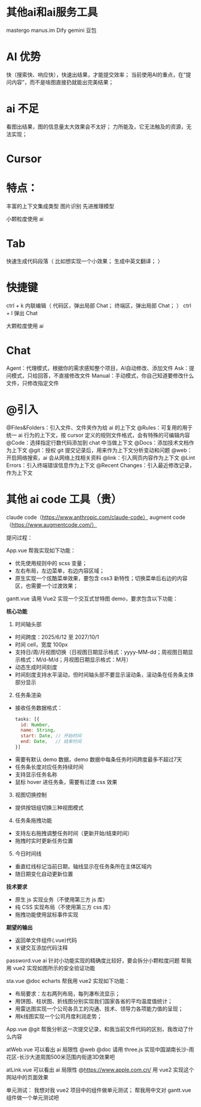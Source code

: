 # 其他ai和ai服务工具
mastergo
manus.im
Dify
gemini
豆包

# AI 优势
  快（搜索快、响应快），快速出结果，才能提交效率；
  当前使用AI的重点，在“提问内容”，而不是啥图直接扔就能出完美结果；

# ai 不足
  看图出结果，图的信息量太大效果会不太好；
  力所能及，它无法触及的资源，无法实现；

# Cursor

# 特点：
  丰富的上下文集成类型
  图片识别
  先进推理模型

小颗粒度使用 ai
# Tab
  快速生成代码段落（
    比如想实现一个小效果；
    生成中英文翻译；
  ）
  
# 快捷键
  ctrl + k 内联编辑（
    代码区，弹出局部 Chat；
    终端区，弹出局部 Chat；
  ）
  ctrl + l 弹出 Chat

大颗粒度使用 ai
# Chat
  Agent：代理模式，根据你的需求感知整个项目，AI自动修改、添加文件
  Ask：提问模式，只给回答，不直接修改文件
  Manual：手动模式，你自己知道要修改什么文件，只修改指定文件

# @引入
  @Files&Folders：引入文件、文件夹作为给 ai 的上下文
  @Rules：可复用的用于统一 ai 行为的上下文，按 cursor 定义的规则文件格式，会有特殊的可编辑内容
  @Code：选择指定行数代码添加到 chat 中当做上下文
  @Docs：添加技术文档作为上下文
  @git：授权 git 提交记录后，用来作为上下文分析变动和问题
  @web：开启网络搜索，ai 会从网络上找相关资料
  @link：引入网页内容作为上下文
  @Lint Errors：引入终端错误信息作为上下文
  @Recent Changes：引入最近修改记录，作为上下文

# 其他 ai code 工具（贵）
  claude code（https://www.anthropic.com/claude-code）
  augment code（https://www.augmentcode.com/）


提问过程：

App.vue
帮我实现如下功能：
- 优先使用规则中的 scss 变量；
- 左右布局，左边菜单，右边内容区域；
- 原生实现一个炫酷菜单效果，要包含 css3 新特性；切换菜单后右边的内容区，也需要一个过渡效果；

gantt.vue
请用 Vue2 实现一个交互式甘特图 demo，要求包含以下功能：

**核心功能**
1. 时间轴头部
  - 时间跨度：2025/6/12 至 2027/10/1
  - 时间 cell，宽度 100px
  - 支持日/周/月视图切换（日视图日期显示格式：yyyy-MM-dd；周视图日期显示格式：M/d-M/d；月视图日期显示格式：M月）
  - 动态生成时间刻度
  - 时间刻度支持水平滚动，但时间轴头部不要显示滚动条，滚动条在任务条主体部分显示

2. 任务条渲染
  - 接收任务数据格式：
    ```js
    tasks: [{
      id: Number,
      name: String,
      start: Date, // 开始时间
      end: Date,   // 结束时间
    }]
    ```
  - 需要有默认 demo 数据，demo 数据中每条任务时间跨度最多不超过7天
  - 任务条长度对应任务持续时间
  - 支持显示任务名称
  - 鼠标 hover 进任务条，需要有过渡 css 效果

3. 视图切换控制
  - 提供按钮组切换三种视图模式

4. 任务条拖拽功能
  - 支持左右拖拽调整任务时间（更新开始/结束时间）
  - 拖拽时实时更新任务位置

5. 今日时间线
  - 垂直红线标记当前日期，轴线显示在任务条所在主体区域内
  - 随日期变化自动更新位置

**技术要求**
- 原生 js 实现业务（不使用第三方 js 库）
- 纯 CSS 实现布局（不使用第三方 css 库）
- 拖拽功能使用鼠标事件实现

**期望的输出**
- 返回单文件组件(.vue)代码
- 关键交互添加代码注释

password.vue ai 针对小功能实现的精确度比较好，要会拆分小颗粒度问题
帮我用 vue2 实现如图所示的安全验证功能

sta.vue 
@doc echarts 帮我用 vue2 实现如下功能：
- 布局要求：左右两列布局，每列瀑布流显示；
- 用饼图、柱状图、折线图分别实现我们国家各省的平均温度值统计；
- 用雷达图实现一个公司各员工的沟通、技术、领导力各项能力值的呈现；
- 用k线图实现一个公司月度利润走势；

App.vue
@git 帮我分析这一次提交记录，和我当前文件代码的区别，我改动了什么内容

atWeb.vue  可以看出 ai 局限性
@web @doc 请用 three.js 实现中国湖南长沙-雨花区-长沙大道周围500米范围内街道3D效果吧

atLink.vue 可以看出 ai 局限性
@https://www.apple.com.cn/
用 vue2 实现这个网站中的页面效果

单元测试：
我想对我 vue2 项目中的组件做单元测试；
帮我用中文对 gantt.vue 组件做一个单元测试吧